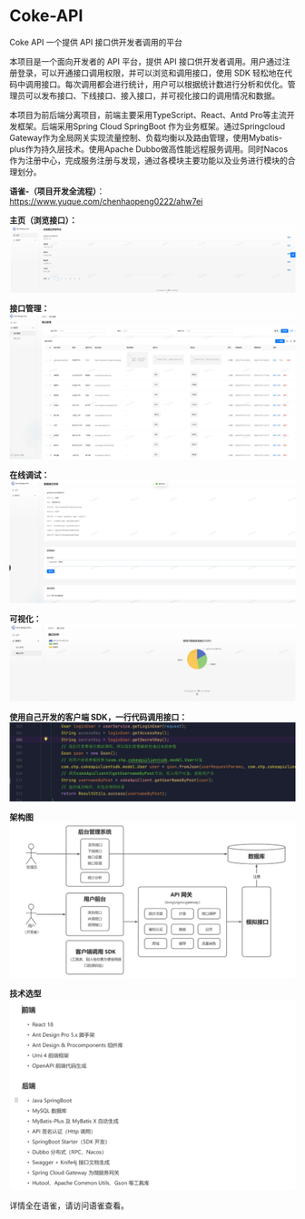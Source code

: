 # Coke-API
Coke API 一个提供 API 接口供开发者调用的平台

本项目是一个面向开发者的 API 平台，提供 API 接口供开发者调用。用户通过注册登录，可以开通接口调用权限，并可以浏览和调用接口，使用 SDK 轻松地在代码中调用接口。每次调用都会进行统计，用户可以根据统计数进行分析和优化。管理员可以发布接口、下线接口、接入接口，并可视化接口的调用情况和数据。

本项目为前后端分离项目，前端主要采用TypeScript、React、Antd Pro等主流开发框架。后端采用Spring Cloud SpringBoot 作为业务框架。通过Springcloud Gateway作为全局网关实现流量控制、负载均衡以及路由管理，使用Mybatis-plus作为持久层技术。使用Apache Dubbo做高性能远程服务调用。同时Nacos作为注册中心，完成服务注册与发现，通过各模块主要功能以及业务进行模块的合理划分。

**语雀-（项目开发全流程）**：https://www.yuque.com/chenhaopeng0222/ahw7ei

**主页（浏览接口）：**
![](https://github.com/chenhhhppp/Coke-API/blob/main/docs/image1.png)


**接口管理：**
![](https://github.com/chenhhhppp/Coke-API/blob/main/docs/image2.png)


**在线调试：**
![](https://github.com/chenhhhppp/Coke-API/blob/main/docs/image3.png)


**可视化：**
![](https://github.com/chenhhhppp/Coke-API/blob/main/docs/image4.png)


**使用自己开发的客户端 SDK，一行代码调用接口：**
![](https://github.com/chenhhhppp/Coke-API/blob/main/docs/image5.png)


**架构图**
![](https://github.com/chenhhhppp/Coke-API/blob/main/docs/image6.png)


**技术选型**
![](https://github.com/chenhhhppp/Coke-API/blob/main/docs/image7.png)


 详情全在语雀，请访问语雀查看。




